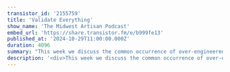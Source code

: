 ```yaml
---
transistor_id: '2155759'
title: 'Validate Everything'
show_name: 'The Midwest Artisan Podcast'
embed_url: 'https://share.transistor.fm/e/b999fe13'
published_at: '2024-10-29T11:00:00.000Z'
duration: 4096
summary: "This week we discuss the common occurrence of over-engineered abstractions, digging into post-request logic without losing our minds,\_ analytics, and securing digital assets.Show Links:Mergeloop - https://mergeloop.dev/Zendesk Breach - https://therecord.media/internet-archive-alleged-zendesk-account-breachHeap Analytics - https://www.heap.io/"
description: '<div>This week we discuss the common occurrence of over-engineered abstractions, digging into post-request logic without losing our minds,&nbsp; analytics, and securing digital assets.<br><br>Show Links:<br>Mergeloop - <a href="https://mergeloop.dev/">https://mergeloop.dev/</a><br>Zendesk Breach - <a href="https://therecord.media/internet-archive-alleged-zendesk-account-breach">https://therecord.media/internet-archive-alleged-zendesk-account-breach</a><br>Heap Analytics - <a href="https://www.heap.io/">https://www.heap.io/</a><br><br><br></div>'
---
```


